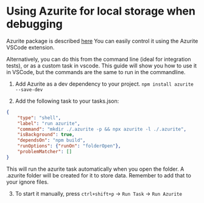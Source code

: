 # Using Azurite for local storage when debugging #
Azurite package is described [here](https://github.com/Azure/Azurite) You can easily control it using the Azurite VSCode extension.

Alternatively, you can do this from the command line (ideal for integration tests), or as a custom task in vscode. This guide will show you how to use it in VSCode, but the commands are the same to run in the commandline. 

1. Add Azurite as a dev dependency to your project.
`npm install azurite --save-dev`

2. Add the following task to your tasks.json:
```json
{
    "type": "shell",
    "label": "run azurite",
    "command": "mkdir ./.azurite -p && npx azurite -l ./.azurite",
    "isBackground": true,
    "dependsOn": "npm build",
    "runOptions": {"runOn": "folderOpen"},
    "problemMatcher": []
}
```
This will run the azurite task automatically when you open the folder. A .azurite folder will be created for it to store data. Remember to add that to your ignore files.

3. To start it manually, press `ctrl+shift+p` -> `Run Task` -> `Run Azurite`
